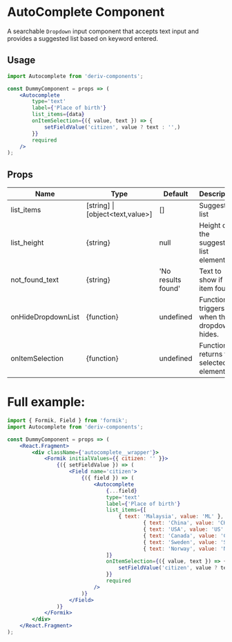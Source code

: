 # AutoComplete Component

A searchable `Dropdown` input component that accepts text input and provides a suggested list based on keyword entered.


## Usage

```jsx
import Autocomplete from 'deriv-components';

const DummyComponent = props => (
    <Autocomplete
        type='text'
        label={'Place of birth'}
        list_items={data}
        onItemSelection={({ value, text }) => {
            setFieldValue('citizen', value ? text : '',)
        }}
        required
    />
);
```

## Props

| Name               | Type                             | Default             | Description                               |
| ------------------ | -------------------------------- | ------------------- | ----------------------------------------- |
| list_items         | [string] \| [object<text,value>] | []                  | Suggestion list                           |
| list_height        | {string}                         | null                | Height of the suggestion list element.    |
| not_found_text     | {string}                         | 'No results found'  | Text to show if no item found             |
| onHideDropdownList | {function}                       | undefined           | Function triggers when the dropdown hides.|
| onItemSelection    | {function}                       | undefined           | Function returns the selected element.    |


# Full example:

```jsx
import { Formik, Field } from 'formik';
import Autocomplete from 'deriv-components';

const DummyComponent = props => (
    <React.Fragment>
        <div className={'autocomplete__wrapper'}>
            <Formik initialValues={{ citizen: '' }}>
                {({ setFieldValue }) => (
                    <Field name='citizen'>
                        {({ field }) => (
                            <Autocomplete
                                {...field}
                                type='text'
                                label={'Place of birth'}
                                list_items={[
                                    { text: 'Malaysia', value: 'ML' },
                                            { text: 'China', value: 'CH' },
                                            { text: 'USA', value: 'US' },
                                            { text: 'Canada', value: 'CA' },
                                            { text: 'Sweden', value: 'SE' },
                                            { text: 'Norway', value: 'NO' },
                                ]}
                                onItemSelection={({ value, text }) => {
                                    setFieldValue('citizen', value ? text : '',)
                                }}
                                required
                            />
                        )}
                    </Field>
                )}
            </Formik>
        </div>
    </React.Fragment>
);
```
